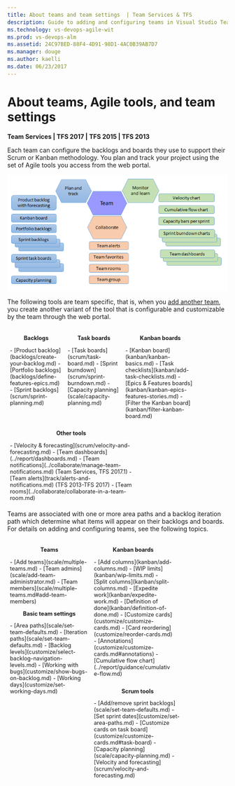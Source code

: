 ```yaml
---
title: About teams and team settings  | Team Services & TFS
description: Guide to adding and configuring teams in Visual Studio Team Services (VSTS) and Team Foundation Server (TFS) 
ms.technology: vs-devops-agile-wit
ms.prod: vs-devops-alm
ms.assetid: 24C97BED-88F4-4D91-98D1-4AC0B39AB7D7
ms.manager: douge
ms.author: kaelli
ms.date: 06/23/2017
---
```


# About teams, Agile tools, and team settings  

<b>Team Services | TFS 2017 | TFS 2015 | TFS 2013 </b> 

<a id="teams"></a>


Each team can configure the backlogs and boards they use to support their Scrum or Kanban methodology.
You plan and track your project using the set of Agile tools you access from the web portal. 

![Agile tools, team assets](scale/_img/agile-tools-team-assets.png)

The following tools are team specific, that is, when you [add another team](scale/multiple-teams.md), you create another variant of the tool that is configurable and customizable by the team through the web portal. 


<div style="float:left;width:120px;margin:6px;font-size:90%">
<p style="font-weight:bold;padding-bottom:0px;text-align:center;">Backlogs</p>
- [Product backlog](backlogs/create-your-backlog.md)   
- [Portfolio backlogs](backlogs/define-features-epics.md)   
- [Sprint backlogs](scrum/sprint-planning.md)     
</div>

<div style="float:left;width:120px;margin:6px;font-size:90%">
<p style="font-weight:bold;padding-bottom:0px;text-align:center;">Task boards</p>
- [Task boards](scrum/task-board.md)   
- [Sprint burndown](scrum/sprint-burndown.md)   
- [Capacity planning](scale/capacity-planning.md)    
</div>

<div style="float:left;width:160px;margin:6px;font-size:90%">
<p style="font-weight:bold;padding-bottom:0px;text-align:center;">Kanban boards</p> 
- [Kanban board](kanban/kanban-basics.md)   
- [Task checklists](kanban/add-task-checklists.md)   
- [Epics & Features boards](kanban/kanban-epics-features-stories.md)   
- [Filter the Kanban board](kanban/filter-kanban-board.md)   
 
</div>


<div style="float:left;width:280px;margin:6px;font-size:90%">
<p style="font-weight:bold;padding-bottom:0px;text-align:center;">Other tools</p>
- [Velocity & forecasting](scrum/velocity-and-forecasting.md)      
- [Team dashboards](../report/dashboards.md)   
- [Team notifications](../collaborate/manage-team-notifications.md) (Team Services, TFS 2017.1)   
- [Team alerts](track/alerts-and-notifications.md) (TFS 2013-TFS 2017)   
- [Team rooms](../collaborate/collaborate-in-a-team-room.md)   
   
</div>

<div style="clear:left;font-size:100%">
</div>

Teams are associated with one or more area paths and a backlog iteration path which determine what items will appear on their backlogs and boards. For details on adding and configuring teams, see the following topics.  
 
<div style="float:left;width:180px;margin:6px;font-size:90%">
<p style="font-weight:bold;padding-bottom:0px;text-align:center;">Teams </p>
- [Add teams](scale/multiple-teams.md)  
- [Team admins](scale/add-team-administrator.md)  
- [Team members](scale/multiple-teams.md#add-team-members)  
<br/>
<p style="font-weight:bold;padding-bottom:0px;text-align:center;">Basic team settings </p>
- [Area paths](scale/set-team-defaults.md)   
- [Iteration paths](scale/set-team-defaults.md)  
- [Backlog levels](customize/select-backlog-navigation-levels.md)  
- [Working with bugs](customize/show-bugs-on-backlog.md)  
- [Working days](customize/set-working-days.md)  
</div>

<div style="float:left;width:180px;margin:6px;font-size:90%">
<p style="font-weight:bold;padding-bottom:0px;text-align:center;">Kanban boards</p>
- [Add columns](kanban/add-columns.md)  
- [WIP limits](kanban/wip-limits.md)   
- [Split columns](kanban/split-columns.md)   
- [Expedite work](kanban/expedite-work.md)  
- [Definition of done](kanban/definition-of-done.md)  
- [Customize cards](customize/customize-cards.md)  
- [Card reordering](customize/reorder-cards.md)   
- [Annotations](customize/customize-cards.md#annotations)  
- [Cumulative flow chart](../report/guidance/cumulative-flow.md)
</div>

<div style="float:left;width:200px;margin:6px;font-size:90%">
<p style="font-weight:bold;padding-bottom:0px;text-align:center;">Scrum tools</p>
- [Add/remove sprint backlogs](scale/set-team-defaults.md)   
- [Set sprint dates](customize/set-area-paths.md)    
- [Customize cards on task board](customize/customize-cards.md#task-board)   
- [Capacity planning](scale/capacity-planning.md)  
- [Velocity and forecasting](scrum/velocity-and-forecasting.md)  
</div>



<div style="clear:left;font-size:100%">
</div>

